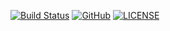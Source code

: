 [![Build Status](https://travis-ci.org/DavidKk/ggsddu.svg?branch=master)](https://travis-ci.org/DavidKk/ggsddu)
[![GitHub](https://img.shields.io/github/license/mashape/apistatus.svg)](https://github.com/DavidKk/ggsddu/blob/master/LICENSE)
[![LICENSE](https://img.shields.io/badge/license-Anti%20996-blue.svg)](https://github.com/996icu/996.ICU/blob/master/LICENSE)
